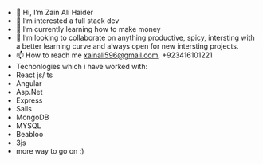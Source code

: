 - 👋 Hi, I’m Zain Ali Haider
- 👀 I’m interested a full stack dev
- 🌱 I’m currently learning how to make money
- 💞️ I’m looking to collaborate on anything productive, spicy, intersting with a better learning curve and always open for new intersting projects.
- 📫 How to reach me xainali596@gmail.com, +923416101221
- Techonlogies which i have worked with:
- React js/ ts
- Angular
- Asp.Net
- Express
- Sails
- MongoDB
- MYSQL
- Beabloo
- 3js
- more way to go on :)

<!---
Zain143A/Zain143A is a ✨ special ✨ repository because its `README.md` (this file) appears on your GitHub profile.
You can click the Preview link to take a look at your changes.
--->
